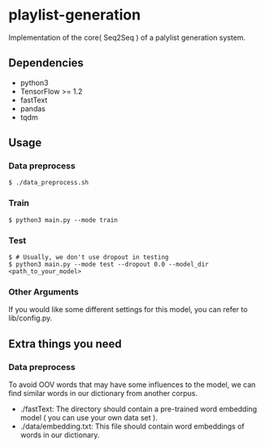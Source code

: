 # playlist-generation

Implementation of the core( Seq2Seq ) of a palylist generation system.

## Dependencies

* python3
* TensorFlow >= 1.2
* fastText
* pandas
* tqdm

## Usage

### Data preprocess
```
$ ./data_preprocess.sh
```
### Train
```
$ python3 main.py --mode train
```

### Test
```
$ # Usually, we don't use dropout in testing
$ python3 main.py --mode test --dropout 0.0 --model_dir <path_to_your_model>
```

### Other Arguments
If you would like some different settings for this model, you can refer to lib/config.py.

## Extra things you need

### Data preprocess

To avoid OOV words that may have some influences to the model, we can find similar words in our dictionary from another corpus.

* ./fastText: The directory should contain a pre-trained word embedding model ( you can use your own data set ).
* ./data/embedding.txt: This file should contain word embeddings of words in our dictionary.

